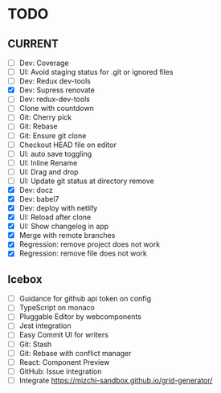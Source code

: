 # TODO

## CURRENT

- [ ] Dev: Coverage
- [ ] UI: Avoid staging status for .git or ignored files
- [ ] Dev: Redux dev-tools
- [x] Dev: Supress renovate
- [ ] Dev: redux-dev-tools
- [ ] Clone with countdown
- [ ] Git: Cherry pick
- [ ] Git: Rebase
- [ ] Git: Ensure git clone
- [ ] Checkout HEAD file on editor
- [ ] UI: auto save toggling
- [ ] UI: Inline Rename
- [ ] UI: Drag and drop
- [ ] UI: Update git status at directory remove
- [x] Dev: docz
- [x] Dev: babel7
- [x] Dev: deploy with netlify
- [x] UI: Reload after clone
- [x] UI: Show changelog in app
- [x] Merge with remote branches
- [x] Regression: remove project does not work
- [x] Regression: remove file does not work

## Icebox

- [ ] Guidance for github api token on config
- [ ] TypeScript on monaco
- [ ] Pluggable Editor by webcomponents
- [ ] Jest integration
- [ ] Easy Commit UI for writers
- [ ] Git: Stash
- [ ] Git: Rebase with conflict manager
- [ ] React: Component Preview
- [ ] GitHub: Issue integration
- [ ] Integrate https://mizchi-sandbox.github.io/grid-generator/
